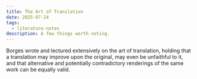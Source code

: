 ```yaml
---
title: The Art of Translation
date: 2025-07-24
tags:
  - literature-notes
description: A few things worth noting.
---
```


Borges wrote and lectured extensively on the art of translation, holding that a translation may improve upon the original, may even be unfaithful to it, and that alternative and potentially contradictory renderings of the same work can be equally valid.
